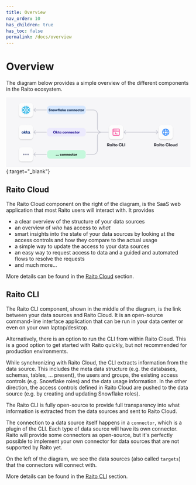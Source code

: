 ```yaml
---
title: Overview
nav_order: 10
has_children: true
has_toc: false
permalink: /docs/overview
---
```

# Overview
The diagram below provides a simple overview of the different components in the Raito ecosystem.

[![Raito Overview](/assets/images/raito-overview.png)](/assets/images/raito-overview.png){:target="_blank"}

## Raito Cloud
The Raito Cloud component on the right of the diagram, is the SaaS web application that most Raito users will interact with. It provides
 - a clear overview of the structure of your data sources
 - an overview of *who* has access to *what*
 - smart insights into the state of your data sources by looking at the access controls and how they compare to the actual usage
 - a simple way to update the access to your data sources
 - an easy way to request access to data and a guided and automated flows to resolve the requests
 - and much more...

More details can be found in the [Raito Cloud](/docs/cloud) section.

## Raito CLI
The Raito CLI component, shown in the middle of the diagram, is the link between your data sources and Raito Cloud. It is an open-source command-line interface application that can be run in your data center or even on your own laptop/desktop.

Alternatively, there is an option to run the CLI from within Raito Cloud. This is a good option to get started with Raito quickly, but not recommended for production environments.

While synchronizing with Raito Cloud, the CLI extracts information from the data source. This includes the meta data structure (e.g. the databases, schemas, tables, ... present), the users and groups, the existing access controls (e.g. Snowflake roles) and the data usage information.
In the other direction, the access controls defined in Raito Cloud are pushed to the data source (e.g. by creating and updating Snowflake roles).

The Raito CLI is fully open-source to provide full transparency into what information is extracted from the data sources and sent to Raito Cloud.

The connection to a data source itself happens in a `connector`, which is a plugin of the CLI. Each type of data source will have its own connector. Raito will provide some connectors as open-source, but it's perfectly possible to implement your own connector for data sources that are not supported by Raito yet.

On the left of the diagram, we see the data sources (also called `targets`) that the connectors will connect with.

More details can be found in the [Raito CLI](/docs/cli) section.